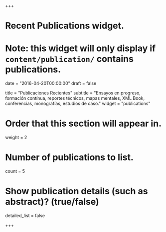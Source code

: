 +++
# Recent Publications widget.
# Note: this widget will only display if `content/publication/` contains publications.

date = "2016-04-20T00:00:00"
draft = false

title = "Publicaciones Recientes"
subtitle = "Ensayos en progreso, formación contínua, reportes técnicos, mapas mentales, XML Book, conferencias, monografías, estudios de caso."
widget = "publications"

# Order that this section will appear in.
weight = 2

# Number of publications to list.
count = 5

# Show publication details (such as abstract)? (true/false)
detailed_list = false

+++

